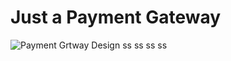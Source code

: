 # Just a Payment Gateway

![Payment Grtway Design](https://user-images.githubusercontent.com/88492493/172157581-56c806ac-facd-4afa-a179-2fde48d73335.png)
ss
ss
ss
ss
